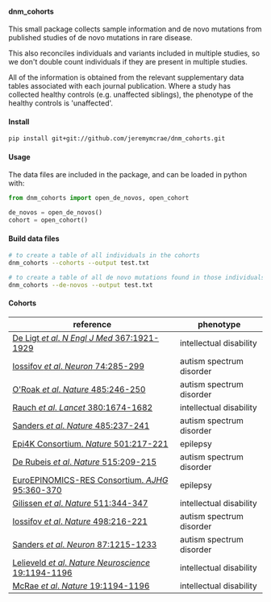 
#### dnm_cohorts

This small package collects sample information and de novo mutations from
published studies of de novo mutations in rare disease.

This also reconciles individuals and variants included in multiple studies, so
we don't double count individuals if they are present in multiple studies.

All of the information is obtained from the relevant supplementary data tables
associated with each journal publication. Where a study has collected healthy
controls (e.g. unaffected siblings), the phenotype of the healthy controls is
'unaffected'.

#### Install
``` sh
pip install git+git://github.com/jeremymcrae/dnm_cohorts.git
```

#### Usage
The data files are included in the package, and can be loaded in python with:
``` python
from dnm_cohorts import open_de_novos, open_cohort

de_novos = open_de_novos()
cohort = open_cohort()
```

#### Build data files
``` sh
# to create a table of all individuals in the cohorts
dnm_cohorts --cohorts --output test.txt

# to create a table of all de novo mutations found in those individuals
dnm_cohorts --de-novos --output test.txt
```

#### Cohorts
reference      |      phenotype
----           |      ----
[De Ligt _et al_. _N Engl J Med_ 367:1921-1929](https://doi.org/10.1056/NEJMoa1206524)        |  intellectual disability
[Iossifov _et al_. _Neuron_ 74:285-299](https://doi.org/10.1016/j.neuron.2012.04.009)         |  autism spectrum disorder
[O'Roak _et al_. _Nature_ 485:246-250](https://doi.org/10.1038/nature10989)                   |  autism spectrum disorder
[Rauch _et al_. _Lancet_ 380:1674-1682](https://doi.org/10.1016/S0140-6736%2812%2961480-9)    |  intellectual disability
[Sanders _et al_. _Nature_ 485:237-241](https://doi.org/10.1038/nature10945)                  |  autism spectrum disorder
[Epi4K Consortium. _Nature_ 501:217-221](https://doi.org/10.1038/nature12439)                 |  epilepsy
[De Rubeis _et al_. _Nature_ 515:209-215](https://doi.org/10.1038/nature13772)                |  autism spectrum disorder
[EuroEPINOMICS-RES Consortium. _AJHG_ 95:360-370](https://doi.org/10.1016/j.ajhg.2014.08.013) |  epilepsy
[Gilissen _et al_. _Nature_ 511:344-347](https://doi.org/10.1038/nature13394)                 |  intellectual disability
[Iossifov _et al_. _Nature_ 498:216-221](https://doi.org/10.1038/nature13908)                 |  autism spectrum disorder
[Sanders _et al_. _Neuron_ 87:1215-1233](https://doi.org/10.1016/j.neuron.2015.09.016)        |  autism spectrum disorder
[Lelieveld _et al_. _Nature Neuroscience_ 19:1194-1196](https://doi.org/10.1038/nn.4352)      |  intellectual disability
[McRae _et al_. _Nature_ 19:1194-1196](https://doi.org/10.1038/nature21062)                   |  intellectual disability
